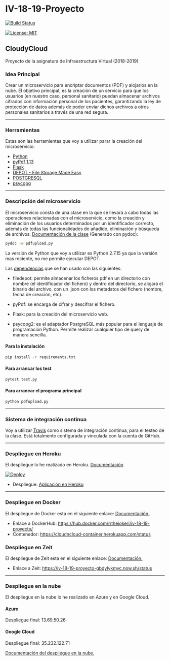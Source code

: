 # IV-18-19-Proyecto

[![Build Status](https://travis-ci.org/Thejokeri/IV-18-19-Proyecto.svg?branch=master)](https://travis-ci.org/Thejokeri/IV-18-19-Proyecto)

[![License: MIT](https://img.shields.io/badge/License-MIT-yellow.svg)](https://opensource.org/licenses/MIT)

## CloudyCloud

Proyecto de la asignatura de Infraestructura Virtual (2018-2019)

### Idea Principal

Crear un microservicio para encriptar documentos (PDF) y alojarlos en la nube. El objetivo principal, es la creación de un servicio para que los usuarios (en nuestro caso, personal sanitario) puedan almacenar archivos cifrados con información personal de los pacientes, garantizando la ley de protección de datos además de poder enviar dichos archivos a otros personales sanitarios a través de una red segura.

---

### Herramientas

Estas son las herramientas que voy a utilizar parar la creación del microservicio:

* [Python](https://www.python.org)
* [pyPdf 1.13](https://pypi.org/project/pyPdf/)
* [Flask](http://flask.pocoo.org/)
* [DEPOT - File Storage Made Easy](https://depot.readthedocs.io/en/latest/)
* [POSTGRESQL](https://www.postgresql.org)
* [psycopg](http://initd.org/psycopg/)

---

### Descripción del microservicio

El microservicio consta de una clase en la que se llevará a cabo todas las operaciones relacionadas con el microservicio, como la creación y eliminación de los usuarios determinados por un identificador correcto, además de todas las funcionalidades de añadido, eliminación y búsqueda de archivos. [Documentación de la clase](http://htmlpreview.github.io/?https://github.com/Thejokeri/IV-18-19-Proyecto/blob/master/doc/pdfupload.html) (Generado con pydoc):

```bash
pydoc -w pdfupload.py
```

La versión de Python que voy a utilizar es Python 2.7.15 ya que la versión mas reciente, no me permite ejecutar DEPOT.

Las [dependencias](./requirements.txt) que se han usado son las siguientes:

* filedepot: permite almacenar los ficheros pdf en un directorio con nombre (el identificador del fichero) y dentro del directorio, se alojará el binario del archivo, con un .json con los metadatos del fichero (nombre, fecha de creación, etc).
  
* pyPdf: se encarga de cifrar y descifrar el fichero.
  
* Flask: para la creación del microservicio web.
  
* psycopg2: es el adaptador PostgreSQL más popular para el lenguaje de programación Python. Permite realizar cualquier tipo de query de manera sencilla.

#### Para la instalación

```bash
pip install -r requirements.txt
```

#### Para arrancar los test

```bash
pytest test.py
```

#### Para arrancar el programa principal

```bash
python pdfupload.py
```

---

### Sistema de integración continua

Voy a utilizar [Travis](https://travis-ci.org/) como sistema de integración contínua, para el testeo de la clase. Está totalmente configurada y vinculada con la cuenta de GitHub.

---

### Despliegue en Heroku

El despliegue lo he realizado en Heroku. [Documentación](./doc/deploytoheroku.md)

  [![Deploy](https://www.herokucdn.com/deploy/button.svg)](https://cloudncloud.herokuapp.com/)

* Despliegue: [Aplicación en Heroku](https://cloudncloud.herokuapp.com/)
  
---

### Despliegue en Docker

El despliegue de Docker esta en el siguiente enlace: [Documentación.](./doc/deploytocontainer.md)

* Enlace a DockerHub: https://hub.docker.com/r/thejokeri/iv-18-19-proyecto/
* Contenedor: https://cloudncloud-container.herokuapp.com/status

### Despliegue en Zeit

El despliegue de Zeit esta en el siguiente enlace: [Documentación.](./doc/deploytocontainer.md)

* Enlace a Zeit: https://iv-18-19-proyecto-gbdylykmyc.now.sh/status

---

### Despliegue en la nube

El despliegue en la nube lo he realizado en Azure y en Google Cloud.

#### Azure

Despliegue final: 13.69.50.26

#### Google Cloud

Despliegue final: 35.232.122.71

[Documentación del despliegue en la nube.](./doc/deploytocloud.md)